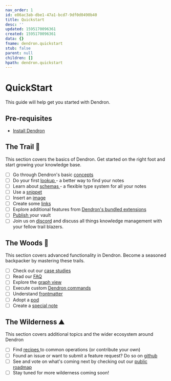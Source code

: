 ```yaml
---
nav_order: 1
id: e86ac3ab-dbe1-47a1-bcd7-9df0d0490b40
title: Quickstart
desc: ''
updated: 1595170096361
created: 1595170096361
data: {}
fname: dendron.quickstart
stub: false
parent: null
children: []
hpath: dendron.quickstart
---
```

# QuickStart

This guide will help get you started with Dendron. 

## Pre-requisites

- [Install Dendron ](d95b93bf-5e6f-4dd0-b7d7-c8e29e061876)
  <!-- - Get familiar with the [basics](https://code.visualstudio.com/docs/editor/codebasics) of VSCode, an open source [IDE](https://www.codecademy.com/articles/what-is-an-ide) from Microsoft (and what Dendron is built on top of)  -->

## The Trail 🥾

This section covers the basics of Dendron. Get started on the right foot and start growing your knowledge base. 

- [ ] Go through Dendron's basic [concepts ](c6fd6bc4-7f75-4cbb-8f34-f7b99bfe2d50)
- [ ] Do your first [lookup ](a7c3a810-28c8-4b47-96a6-8156b1524af3) - a better way to find your notes
- [ ] Learn about [schemas ](c5e5adde-5459-409b-b34d-a0d75cbb1052) - a flexible type system for all your notes
- [ ] Use a [snippet ](9eca1992-7540-4d9d-97fb-328b27748b2c)
- [ ] Insert an [image ](a91fd8da-6895-49fe-8164-a17acd8d9a17)
- [ ] Create some [links ](3472226a-ff3c-432d-bf5d-10926f39f6c2)
- [ ] Explore additional features from [Dendron's bundled extensions ](301e4129-6933-4be7-a4bd-8125171360d8)
- [ ] [Publish ](73d395c9-5041-4d0d-9db7-080d9586136e) your vault 
- [ ] Join us on [discord](https://discord.com/invite/6j85zNX) and discuss all things knowledge management with your fellow trail blazers.

## The Woods 🌲

This section covers advanced functionality in Dendron. Become a seasoned backpacker by mastering these trails.

- [ ] Check out our [case studies ](34ee4bcf-60e9-4031-a4c0-26113b5acb80)
- [ ] Read our [FAQ ](683740e3-70ce-4a47-a1f4-1f140e80b558)
- [ ] Explore the [graph view ](587e6d62-3c5b-49b0-aedc-02f62f0448e6)
- [ ] Execute custom [Dendron commands ](eea2b078-1acc-4071-a14e-18299fc28f47)
- [ ] Understand [frontmatter ](ffec2853-c0e0-4165-a368-339db12c8e4b)
- [ ] Adopt a [pod ](66727a39-d0a7-449b-a10d-f6c438185d7f)
- [ ] Create a [special note ](5c213aa6-e4ba-49e8-85c5-1bdcb33ce202)

## The Wilderness ⛰️

This section covers additional topics and the wider ecosystem around Dendron

- [ ] Find [recipes ](401c5889-20ae-4b3a-8468-269def4b4865) to common operations (or contribute your own)
- [ ] Found an issue or want to submit a feature request? Do so on [github](https://github.com/dendronhq/dendron/issues)
- [ ] See and vote on what's coming next by checking out our [public roadmap](https://github.com/orgs/dendronhq/projects/1)
- [ ] Stay tuned for more wilderness coming soon!
